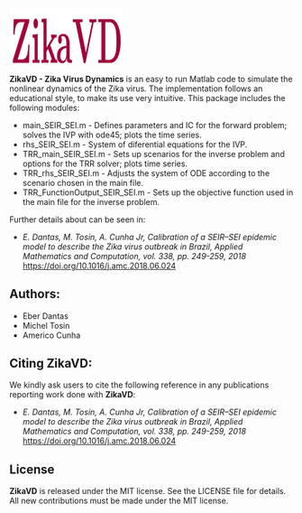 <img src="logo/ZikaVD.png" width="40%">

**ZikaVD - Zika Virus Dynamics** is an easy to run Matlab code to simulate the nonlinear dynamics of the Zika virus. The implementation follows an educational style, to make its use very intuitive. This package includes the following modules:

- main_SEIR_SEI.m - Defines parameters and IC for the forward problem; solves the IVP with ode45; plots the time series.
- rhs_SEIR_SEI.m - System of diferential equations for the IVP.
- TRR_main_SEIR_SEI.m - Sets up scenarios for the inverse problem and options for the TRR solver; plots time series.
- TRR_rhs_SEIR_SEI.m - Adjusts the system of ODE according to the scenario chosen in the main file.
- TRR_FunctionOutput_SEIR_SEI.m - Sets up the objective function used in the main file for the inverse problem.


Further details about can be seen in:
- *E. Dantas, M. Tosin, A. Cunha Jr, Calibration of a SEIR–SEI epidemic model to describe the Zika virus outbreak in Brazil,  Applied Mathematics and Computation, vol. 338, pp. 249-259, 2018*
https://doi.org/10.1016/j.amc.2018.06.024

## Authors:
- Eber Dantas
- Michel Tosin
- Americo Cunha

## Citing ZikaVD:

We kindly ask users to cite the following reference in any publications reporting work done with **ZikaVD**:
- *E. Dantas, M. Tosin, A. Cunha Jr, Calibration of a SEIR–SEI epidemic model to describe the Zika virus outbreak in Brazil,  Applied Mathematics and Computation, vol. 338, pp. 249-259, 2018*
https://doi.org/10.1016/j.amc.2018.06.024


## License

**ZikaVD** is released under the MIT license. See the LICENSE file for details. All new contributions must be made under the MIT license.
